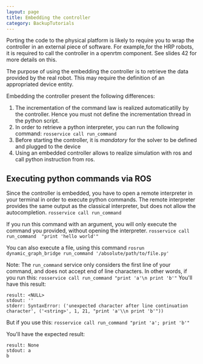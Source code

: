 ```yaml
---
layout: page
title: Embedding the controller
category: BackupTutorials
---
```


Porting the code to the physical platform is likely to require you to wrap the controller in an external piece of
software. For example,for the HRP robots, it is required to call the controller in a openrtm component. See slides 42
for more details on this.

The purpose of using the embedding the controller is to retrieve the data provided by the real robot. This may require
the definition of an appropriated device entity.

Embedding the controller present the following differences:

1. The incrementation of the command law is realized automaticatilly by the controller. Hence you must not define the incrementation thread in the python script.
2. In order to retrieve a python interpreter, you can run the following command: `rosservice call run_command`
3. Before starting the controller, it is *mandatory* for the solver to be defined and plugged to the device
4. Using an embedded controller allows to realize simulation with ros and call python instruction from ros.

## Executing python commands via ROS

Since the controller is embedded, you have to open a remote interpreter in your terminal in order to execute python commands.
The remote interpreter provides the same output as the classical interpreter, but does not allow the autocompletion.
`rosservice call run_command`

If you run this command with an argument, you will only execute the command you provided, without opening the interpreter.
`rosservice call run_command  "print 'hello world'"`

You can also execute a file, using this command
`rosrun dynamic_graph_bridge run_command '/absolute/path/to/file.py'`

Note: The `run_command` service only considers the first line of your command, and does not accept end of line characters.
In other words, if you run this:
`rosservice call run_command "print 'a'\n print 'b'"`
You'll have this result:
```
result: <NULL>
stdout: ''
stderr: SyntaxError: ('unexpected character after line continuation character', ('<string>', 1, 21, "print 'a'\\n print 'b'"))
```

But if you use this:
`rosservice call run_command "print 'a'; print 'b'"`

You'll have the expected result:
```
result: None
stdout: a
b
```
